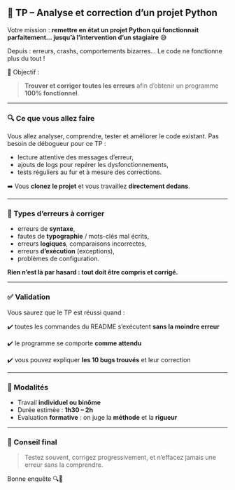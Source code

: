 ## 🧪 TP – Analyse et correction d’un projet Python

Votre mission : **remettre en état un projet Python qui fonctionnait parfaitement… jusqu’à l’intervention d’un stagiaire** 😅

Depuis : erreurs, crashs, comportements bizarres… Le code ne fonctionne plus du tout !

🎯 Objectif :

> **Trouver et corriger toutes les erreurs** afin d’obtenir un programme **100% fonctionnel**.

---

### 🔍 Ce que vous allez faire

Vous allez analyser, comprendre, tester et améliorer le code existant.
Pas besoin de débogueur pour ce TP :

* lecture attentive des messages d’erreur,
* ajouts de logs pour repérer les dysfonctionnements,
* tests réguliers au fur et à mesure des corrections.

➡️ Vous **clonez le projet** et vous travaillez **directement dedans**.

---

### 🧠 Types d’erreurs à corriger

* erreurs de **syntaxe**,
* fautes de **typographie** / mots-clés mal écrits,
* erreurs **logiques**, comparaisons incorrectes,
* erreurs **d’exécution** (exceptions),
* problèmes de configuration.

**Rien n’est là par hasard : tout doit être compris et corrigé.**

---

### ✅ Validation

Vous saurez que le TP est réussi quand :

✔️ toutes les commandes du README s’exécutent **sans la moindre erreur**

✔️ le programme se comporte **comme attendu**

✔️ vous pouvez expliquer **les 10 bugs trouvés** et leur correction

---

### 🤝 Modalités

* Travail **individuel ou binôme**
* Durée estimée : **1h30 – 2h**
* Évaluation **formative** : on juge la **méthode** et la **rigueur**

---

### 🚀 Conseil final

> Testez souvent, corrigez progressivement, et n’effacez jamais une erreur sans la comprendre.

Bonne enquête 🔍🐛
